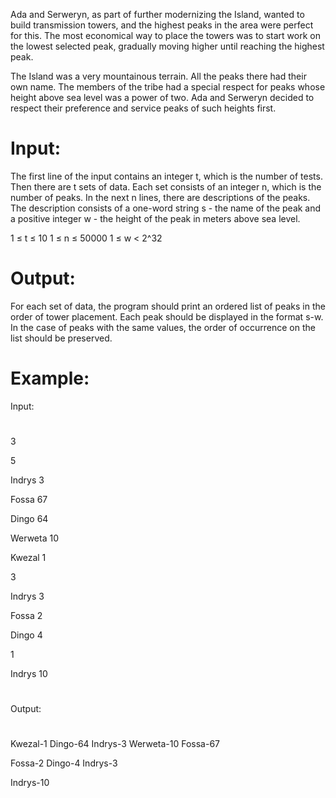 Ada and Serweryn, as part of further modernizing the Island, wanted to build transmission towers, and the highest peaks in the area were perfect for this. The most economical way to place the towers was to start work on the lowest selected peak, gradually moving higher until reaching the highest peak.

The Island was a very mountainous terrain. All the peaks there had their own name. The members of the tribe had a special respect for peaks whose height above sea level was a power of two. Ada and Serweryn decided to respect their preference and service peaks of such heights first.

# Input:

The first line of the input contains an integer t, which is the number of tests. Then there are t sets of data. Each set consists of an integer n, which is the number of peaks. In the next n lines, there are descriptions of the peaks. The description consists of a one-word string s - the name of the peak and a positive integer w - the height of the peak in meters above sea level.

1 ≤ t ≤ 10
1 ≤ n ≤ 50000
1 ≤ w < 2^32

# Output:
For each set of data, the program should print an ordered list of peaks in the order of tower placement. Each peak should be displayed in the format s-w. In the case of peaks with the same values, the order of occurrence on the list should be preserved.

# Example:

Input:
#
3

5

Indrys 3

Fossa 67

Dingo 64

Werweta 10

Kwezal 1

3

Indrys 3

Fossa 2

Dingo 4

1

Indrys 10

#
Output:
#
Kwezal-1 Dingo-64 Indrys-3 Werweta-10 Fossa-67

Fossa-2 Dingo-4 Indrys-3

Indrys-10 

